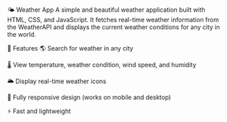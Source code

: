 🌤️ Weather App
A simple and beautiful weather application built with HTML, CSS, and JavaScript.
It fetches real-time weather information from the WeatherAPI and displays the current weather conditions for any city in the world.

🚀 Features
🌎 Search for weather in any city

🌡️ View temperature, weather condition, wind speed, and humidity

🌥️ Display real-time weather icons

📱 Fully responsive design (works on mobile and desktop)

⚡ Fast and lightweight
